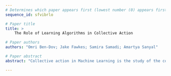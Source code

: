 ```yaml
--- 
# Determines which paper appears first (lowest number (0) appears first)
sequence_id: sfvibrlo

# Paper title 
title: >
	The Role of Learning Algorithms in Collective Action

# Paper authors 
authors: "Omri Ben-Dov; Jake Fawkes; Samira Samadi; Amartya Sanyal"

# Paper abstract 
abstract: "Collective action in Machine Learning is the study of the control that a coordinated group can have over machine learning algorithms. While previous research has concentrated on assessing the impact of collectives against Bayes optimal classifiers, this perspective is limited in that classifiers seldom achieve Bayes optimality, and are influenced by the choice of learning algorithms along with their inherent biases. In this work, we initiate the study of how the choice of the learning algorithm plays a role in the success of a collective in practical settings. Specifically, we focus on distributionally robust algorithms (DRO), popular for improving a worst group error, and on the ubiquitous stochastic gradient descent (SGD), due to its inductive bias for "simpler" functions. Our empirical results, supported by a theoretical foundation, show that the effective size and success of the collective are highly dependent on properties of the learning algorithm. This highlights the necessity of taking the learning algorithm into account when studying the impact of collective action in machine learning."

--- 
```

